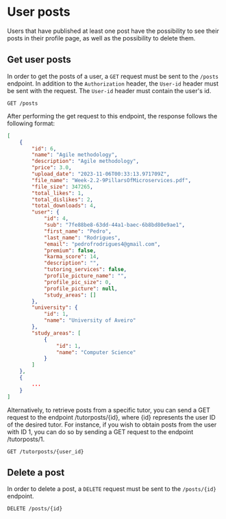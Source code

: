 # User posts

Users that have published at least one post have the possibility to see their posts in their profile page, as well as the possibility to delete them.

## Get user posts

In order to get the posts of a user, a `GET` request must be sent to the `/posts` endpoint. In addition to the `Authorization` header, the `User-id` header must be sent with the request. The `User-id` header must contain the user's id.

```http
GET /posts
```

After performing the get request to this endpoint, the response follows the following format:

```json
[
    {
        "id": 6,
        "name": "Agile methodology",
        "description": "Agile methodology",
        "price": 3.0,
        "upload_date": "2023-11-06T00:33:13.971709Z",
        "file_name": "Week-2.2-9PillarsOfMicroservices.pdf",
        "file_size": 347265,
        "total_likes": 1,
        "total_dislikes": 2,
        "total_downloads": 4,
        "user": {
            "id": 4,
            "sub": "7fe88be8-63dd-44a1-baec-6b8bd80e9ae1",
            "first_name": "Pedro",
            "last_name": "Rodrigues",
            "email": "pedrofrodrigues4@gmail.com",
            "premium": false,
            "karma_score": 14,
            "description": "",
            "tutoring_services": false,
            "profile_picture_name": "",
            "profile_pic_size": 0,
            "profile_picture": null,
            "study_areas": []
        },
        "university": {
            "id": 1,
            "name": "University of Aveiro"
        },
        "study_areas": [
            {
                "id": 1,
                "name": "Computer Science"
            }
        ]
    },
    {
        ...
    }
]
```

Alternatively, to retrieve posts from a specific tutor, you can send a GET request to the endpoint /tutorposts/{id}, where {id} represents the user ID of the desired tutor. For instance, if you wish to obtain posts from the user with ID 1, you can do so by sending a GET request to the endpoint /tutorposts/1.

```http
GET /tutorposts/{user_id}
```

## Delete a post

In order to delete a post, a `DELETE` request must be sent to the `/posts/{id}` endpoint.

```http
DELETE /posts/{id}
```
